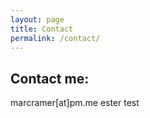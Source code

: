 ```yaml
---
layout: page
title: Contact
permalink: /contact/
---
```


## Contact me:

marcramer[at]pm.me
ester
test
